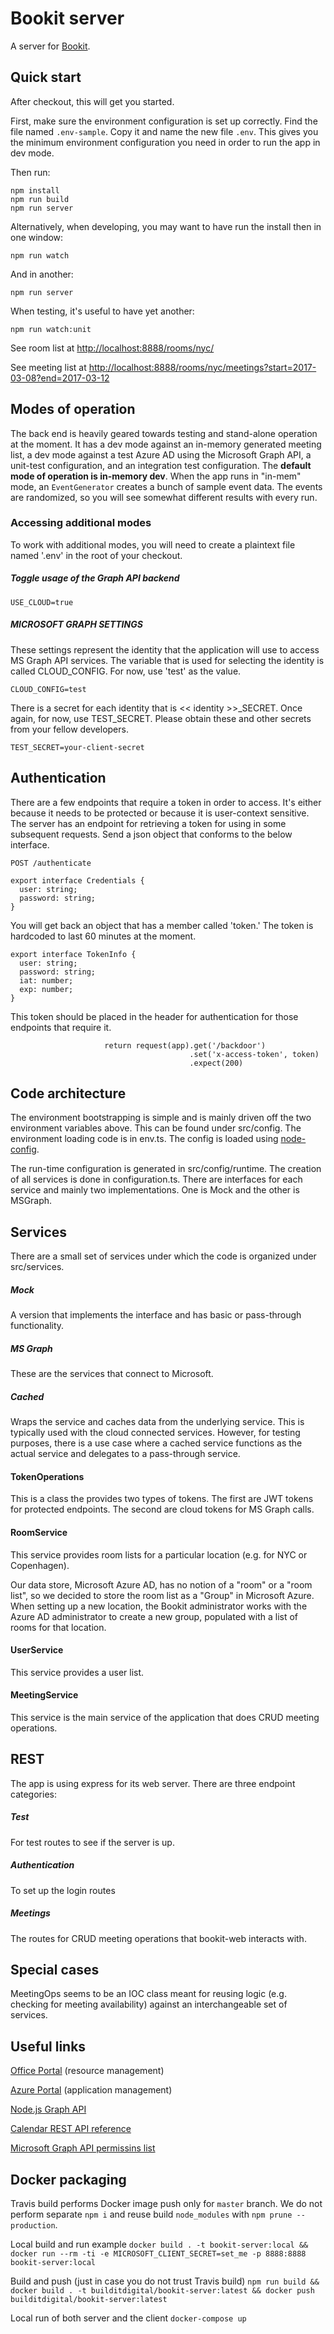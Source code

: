 # Bookit server

A server for [Bookit](https://github.com/buildit/bookit-web).

## Quick start
After checkout, this will get you started.

First, make sure the environment configuration is set up correctly. Find the file named `.env-sample`. Copy it and name the new file `.env`. This gives you the minimum environment configuration you need in order to run the app in dev mode.

Then run:
```
npm install
npm run build
npm run server
```

Alternatively, when developing, you may want to have run the install then in one window:
```
npm run watch
```
And in another:
```
npm run server
```
When testing, it's useful to have yet another:
```
npm run watch:unit
```


See room list at [http://localhost:8888/rooms/nyc/](http://localhost:8888/rooms/nyc/)

See meeting list at [http://localhost:8888/rooms/nyc/meetings?start=2017-03-08?end=2017-03-12](http://localhost:8888/rooms/nyc/meetings?start=2017-03-08?end=2017-03-12)

## Modes of operation

The back end is heavily geared towards testing and stand-alone operation at the moment.  It has a dev mode against an
 in-memory generated meeting list, a dev mode against a test Azure AD using the Microsoft Graph API, a unit-test
 configuration, and an integration test configuration.  The **default mode of operation is in-memory dev**.  When the
 app runs in "in-mem" mode, an `EventGenerator` creates a bunch of sample event data. The events are randomized, so
 you will see somewhat different results with every run.


### Accessing additional modes

To work with additional modes, you will need to create a plaintext file named '.env' in the root of your checkout.  

##### Toggle usage of the Graph API backend
```
USE_CLOUD=true
```

##### MICROSOFT GRAPH SETTINGS
These settings represent the identity that the application will use to access MS Graph API services.  The variable
that is used for selecting the identity is called CLOUD_CONFIG.  For now, use 'test' as the value.
```
CLOUD_CONFIG=test
```

There is a secret for each identity that is << identity >>_SECRET.  Once again, for now, use TEST_SECRET. Please
 obtain these and other secrets from your fellow developers.
```
TEST_SECRET=your-client-secret
```

## Authentication
There are a few endpoints that require a token in order to access.  It's either because it needs
to be protected or because it is user-context sensitive.  The server has an endpoint for retrieving a token for using
in some subsequent requests.  Send a json object that conforms to the below interface.

```
POST /authenticate

export interface Credentials {
  user: string;
  password: string;
}
```
You will get back an object that has a member called 'token.'  The token is hardcoded to last 60 minutes at the moment.

```
export interface TokenInfo {
  user: string;
  password: string;
  iat: number;
  exp: number;
}
```

This token should be placed in the header for authentication for those endpoints that require it.

                         return request(app).get('/backdoor')
                                            .set('x-access-token', token)
                                            .expect(200)


## Code architecture
The environment bootstrapping is simple and is mainly driven off the two environment variables above.  This can be
found under src/config.  The environment loading code is in env.ts.  The config is loaded using
 [node-config](https://github.com/lorenwest/node-config).

The run-time configuration is generated in src/config/runtime.  The creation of all services is
done in configuration.ts.  There are interfaces for each service and mainly two implementations.
One is Mock and the other is MSGraph.

## Services
There are a small set of services under which the code is organized under src/services.  

##### Mock
A version that implements the interface and has basic or pass-through functionality.

##### MS Graph
These are the services that connect to Microsoft.

##### Cached
Wraps the service and caches data from the underlying service.  This is typically used with the cloud connected
services.  However, for testing purposes, there is a use case where a cached service functions as
the actual service and delegates to a pass-through service.


#### TokenOperations
This is a class the provides two types of tokens.  The first are JWT tokens for protected endpoints.  The second
are cloud tokens for MS Graph calls.

#### RoomService
This service provides room lists for a particular location (e.g. for NYC or Copenhagen).

Our data store, Microsoft Azure AD, has no notion of a "room" or a "room list", so we decided to store the room list as a "Group" in Microsoft Azure. When setting up a new location, the Bookit administrator works with the Azure AD administrator to create a new group, populated with a list of rooms for that location.

#### UserService
This service provides a user list.

#### MeetingService
This service is the main service of the application that does CRUD meeting operations.

## REST
The app is using express for its web server.  There are three endpoint categories:

##### Test
For test routes to see if the server is up.

##### Authentication
To set up the login routes

##### Meetings
The routes for CRUD meeting operations that bookit-web interacts with.

## Special cases
MeetingOps seems to be an IOC class meant for reusing logic (e.g. checking for meeting availability) against an
interchangeable set of services.

## Useful links

[Office Portal](https://portal.office.com/) (resource management)

[Azure Portal](https://portal.azure.com) (application management)

[Node.js Graph API](https://github.com/microsoftgraph/msgraph-sdk-javascript)

[Calendar REST API reference](https://developer.microsoft.com/en-us/graph/docs/api-reference/v1.0/resources/calendar)  

[Microsoft Graph API permissins list](https://developer.microsoft.com/en-us/graph/docs/authorization/permission_scopes)

## Docker packaging

Travis build performs Docker image push only for `master` branch.
We do not perform separate `npm i` and reuse build `node_modules` with `npm prune --production`.

Local build and run example
`docker build . -t bookit-server:local && docker run --rm -ti -e MICROSOFT_CLIENT_SECRET=set_me -p 8888:8888  bookit-server:local`

Build and push (just in case you do not trust Travis build)
`npm run build && docker build . -t builditdigital/bookit-server:latest && docker push builditdigital/bookit-server:latest`

Local run of both server and the client
`docker-compose up`
